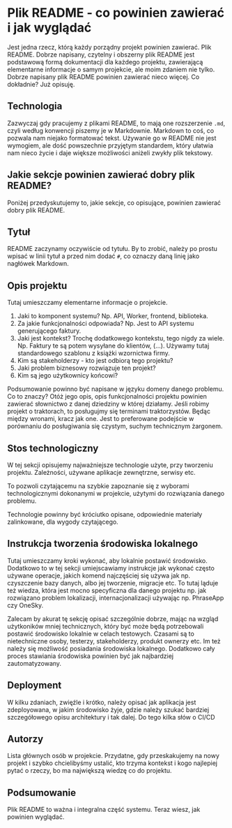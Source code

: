 # Plik README - co powinien zawierać i jak wyglądać

Jest jedna rzecz, którą każdy porządny projekt powinien zawierać. Plik README. Dobrze napisany, czytelny i obszerny plik README jest podstawową formą dokumentacji dla każdego projektu, zawierającą elementarne informacje o samym projekcie, ale moim zdaniem nie tylko. Dobrze napisany plik README powinien zawierać nieco więcej. Co dokładnie? Już opisuję.

## Technologia

Zazwyczaj gdy pracujemy z plikami README, to mają one rozszerzenie `.md`, czyli według konwencji piszemy je w Markdownie. Markdown to coś, co pozwala nam niejako formatować tekst. Używanie go w README nie jest wymogiem, ale dość powszechnie przyjętym standardem, który ułatwia nam nieco życie i daje większe możliwości aniżeli zwykły plik tekstowy.

## Jakie sekcje powinien zawierać dobry plik README?

 Poniżej przedyskutujemy to, jakie sekcje, co opisujące, powinien zawierać dobry plik README.

## Tytuł

README zaczynamy oczywiście od tytułu. By to zrobić, należy po prostu wpisać w linii tytuł a przed nim dodać `#`, co oznaczy daną linię jako nagłówek Markdown.

## Opis projektu

Tutaj umieszczamy elementarne informacje o projekcie. 

1. Jaki to komponent systemu? Np. API, Worker, frontend, biblioteka. 
2. Za jakie funkcjonalności odpowiada? Np. Jest to API systemu generującego faktury. 
3. Jaki jest kontekst? Trochę dodatkowego kontekstu, tego nigdy za wiele. Np. Faktury te są potem wysyłane do klientów, (...). Używamy tutaj standardowego szablonu z książki wzornictwa firmy.
4. Kim są stakeholderzy - kto jest odbiorą tego projektu?
5. Jaki problem biznesowy rozwiązuje ten projekt?
6. Kim są jego użytkownicy końcowi?

Podsumowanie powinno być napisane w języku domeny danego problemu. Co to znaczy? Otóż jego opis, opis funkcjonalności projektu powinien zawierać słownictwo z danej dziedziny w której działamy. Jeśli robimy projekt o traktorach, to posługujmy się terminami traktorzystów. Będąc między wronami, kracz jak one. Jest to preferowane podejście w porównaniu do posługiwania się czystym, suchym technicznym żargonem.

## Stos technologiczny

W tej sekcji opisujemy najważniejsze technologie użyte, przy tworzeniu projektu. Zależności, używane aplikacje zewnętrzne, serwisy etc.

To pozwoli czytającemu na szybkie zapoznanie się z wyborami technologicznymi dokonanymi w projekcie, użytymi do rozwiązania danego problemu.

Technologie powinny być króciutko opisane, odpowiednie materiały zalinkowane, dla wygody czytającego.

## Instrukcja tworzenia środowiska lokalnego

Tutaj umieszczamy kroki wykonać, aby lokalnie postawić środowisko. Dodatkowo to w tej sekcji umiejscawiamy instrukcje jak wykonać często używane operacje, jakich komend najczęściej się używa jak np. czyszczenie bazy danych, albo jej tworzenie, migracje etc. To tutaj ląduje też wiedza, która jest mocno specyficzna dla danego projektu np. jak rozwiązano problem lokalizacji, internacjonalizacji używając np. PhraseApp czy OneSky.

Zalecam by akurat tę sekcję opisać szczególnie dobrze, mając na wzgląd użytkoników mniej technicznych, który być może będą potrzebowali postawić środowisko lokalnie w celach testowych. Czasami są to nietechniczne osoby, testerzy, stakeholderzy, produkt ownerzy etc. Im też należy się możliwość posiadania środowiska lokalnego. Dodatkowo cały proces stawiania środowiska powinien być jak najbardziej zautomatyzowany.

## Deployment

W kilku zdaniach, zwięźle i krótko, należy opisać jak aplikacja jest zdeployowana, w jakim środowisko żyje, gdzie należy szukać bardziej szczegółowego opisu architektury i tak dalej. Do tego kilka słów o CI/CD

## Autorzy

Lista głównych osób w projekcie. Przydatne, gdy przeskakujemy na nowy projekt i szybko chcielibyśmy ustalić, kto trzyma kontekst i kogo najlepiej pytać o rzeczy, bo ma największą wiedzę co do projektu. 

## Podsumowanie

Plik README to ważna i integralna część systemu. Teraz wiesz, jak powinien wyglądać.